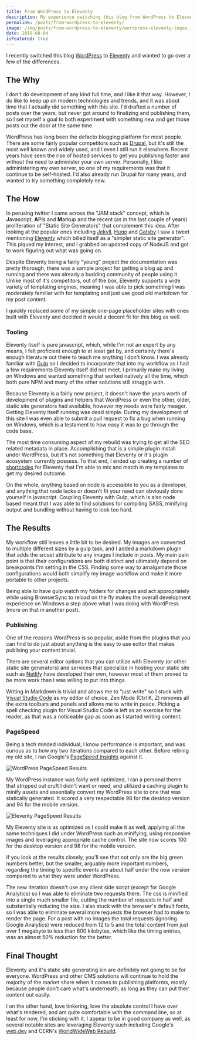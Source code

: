 ```yaml
---
title: From WordPress to Eleventy
description: My experience switching this blog from WordPress to Eleventy
permalink: /posts/from-wordpress-to-eleventy/
image: /img/posts/from-wordpress-to-eleventy/wordpress-eleventy-logos.jpg
date: 2019-08-04
isFeatured: true
---
```


I recently switched this blog [WordPress](https://wordpress.org "WordPress") to [Eleventy](https://11ty.io "Eleventy") and wanted to go over a few of the differences.

## The Why

I don't do development of any kind full time, and I like it that way. However, I do like to keep up on modern technologies and trends, and it was about time that I actually did something with this site. I'd drafted a number of posts over the years, but never got around to finalizing and publishing them, so I set myself a goal to both experiment with something new and get those posts out the door at the same time.

WordPress has long been the defacto blogging platform for most people. There are some fairly popular competitors such as [Drupal](https://www.drupal.org "Drupal"), but it's still the most well known and widely used, and I even I still run it elsewhere. Recent years have seen the rise of hosted services to get you publishing faster and without the need to administer your own server. Personally, I like administering my own server, so one of my requirements was that it continue to be self-hosted. I'd also already run Drupal for many years, and wanted to try something completely new. 

## The How

In perusing twitter I came across the "JAM stack" concept, which is **J**avascript, **A**PIs and **M**arkup and the recent (as in the last couple of years) proliferation of "Static Site Generators" that complement this idea. After looking at the popular ones including [Jekyll](https://jekyllrb.com/ "Jekyll"), [Hugo](https://gohugo.io/ "Hugo") and [Gatsby](https://www.gatsbyjs.org/ "Gatsby") I saw a tweet mentioning [Eleventy](https://11ty.io "Eleventy") which billed itself as a "simpler static site generator". This piqued my interest, and I grabbed an updated copy of NodeJS and got to work figuring out what was going on.

Despite Eleventy being a fairly "young" project the documentation was pretty thorough, there was a sample project for getting a blog up and running and there was already a budding community of people using it. Unlike most of it's competitors, out of the box, Eleventy supports a wide variety of templating engines, meaning I was able to pick something I was moderately familiar with for templating and just use good old markdown for my post content.

I quickly replaced some of my simple one-page placeholder sites with ones built with Eleventy and decided it would a decent fit for this blog as well. 

### Tooling

Eleventy itself is pure javascript, which, while I'm not an expert by any means, I felt proficient enough to at least get by, and certainly there's enough literature out there to teach me anything I don't know. I was already familiar with [Gulp](https://gulpjs.org "Gulp") so I decided to incorporate that into my workflow as I had a few requirements Eleventy itself did not meet. I primarily make my living on Windows and wanted something that worked natively all the time, which both pure NPM and many of the other solutions still struggle with.

Because Eleventy is a fairly new project, it doesn't have the years worth of development of plugins and helpers that WordPress or even the other, older, static site generators had available, however my needs were fairly meager.  Getting Eleventy itself running was dead simple. During my development of this site I was even able to submit a pull request to fix a bug when running on Windows, which is a testament to how easy it was to go through the code base.

The most time consuming aspect of my rebuild was trying to get all the SEO related metadata in place. Accomplishing that is a simple plugin install under WordPress, but it's not something that Eleventy or it's plugin ecosystem currently possess. To that end, I ended up creating a number of [shortcodes](https://github.com/AndrewAsquith/andrewasquith-ca/tree/master/_11ty/shortcodes "Eleventy Shortcodes on GitHub") for Eleventy that I'm able to mix and match in my templates to get my desired outcome.  

On the whole, anything based on node is accessible to you as a developer, and anything that node lacks or doesn't fit your need can obviously done yourself in javascript. Coupling Eleventy with Gulp, which is also node based meant that I was able to find solutions for compiling SASS, minifying output and bundling without having to look too hard. 


## The Results

My workflow still leaves a little bit to be desired. My images are converted to multiple different sizes by a gulp task, and I added a markdown plugin that adds the srcset attribute to any images I include in posts. My main pain point is that their configurations are both distinct and ultimately depend on breakpoints I'm setting in the CSS. Finding some way to amalgamate those configurations would both simplify my image workflow and make it more portable to other projects.

Being able to have gulp watch my folders for changes and act appropriately while using BrowserSync to reload on the fly makes the overall development experience on Windows a step above what I was doing with WordPress (more on that in another post).

### Publishing

One of the reasons WordPress is so popular, aside from the plugins that you can find to do just about anything is the easy to use editor that makes publising your content trivial. 

There are several editor options that you can utilize with Eleventy (or other static site generators) and services that specialize in hosting your static site such as [Netlify](https://www.netlify.com "Netlify") have developed their own, however most of them proved to be more work than I was willing to put into things. 

Writing in Markdown is trivial and allows me to "just write" so I stuck with [Visual Studio Code](https://code.visualstudio.com/ "Visual Studio Code") as my editor of choice. Zen Mode (Ctrl K, Z) removes all the extra toolbars and panels and allows me to write in peace. Picking a spell checking plugin for Visual Studio Code is left as an exercise for the reader, as that was a noticeable gap as soon as I started writing content.

### PageSpeed

Being a tech minded individual, I know performance is important, and was curious as to how my two iterations compared to each other. Before retiring my old site, I ran Google's [PageSpeed Insights](https://developers.google.com/speed/pagespeed/insights/ "PageSpeed Insights") against it. 


![WordPress PageSpeed Results](/img/posts/from-wordpress-to-eleventy/wordpress-pagespeed-results.jpg "WordPress PageSpeed Results")


My WordPress instance was fairly well optimized, I ran a personal theme that stripped out cruft I didn't want or need, and utilized a caching plugin to minify assets and essentially convert my WordPress site to one that was statically generated. It scored a very respectable 98 for the desktop version and 94 for the mobile version. 


![Eleventy PageSpeed Results](/img/posts/from-wordpress-to-eleventy/eleventy-pagespeed-results.jpg "Eleventy PageSpeed Results")


My Eleventy site is as optimized as I could make it as well, applying all the same techniques I did under WordPress such as minifying, using responsive images and leveraging appropriate cache control. The site now scores 100 for the desktop version and 98 for the mobile version. 

If you look at the results closely, you'll see that not only are the big green numbers better, but the smaller, arguably more important numbers, regarding the timing to specific events are about half under the new version compared to what they were under WordPress.

The new iteration doesn't use any client side script (except for Google Analytics) so I was able to eliminate two requests there. The css is minified into a single much smaller file, cutting the number of requests in half and substantially reducing the size. I also stuck with the browser's default fonts, so I was able to eliminate several more requests the browser had to make to render the page.  For a post with no images the total requests (ignoring Google Analytics) were reduced from 12 to 5 and the total content from just over 1 megabyte to less than 600 kilobytes, which like the timing entries, was an almost 50% reduction for the better. 

## Final Thought

Eleventy and it's static site generating kin are definitely not going to be for everyone. WordPress and other CMS solutions will continue to hold the majority of the market share when it comes to publishing platforms, mostly because people don't care what's underneath, as long as they can put their content out easily.

I on the other hand, love tinkering, love the absolute control I have over what's rendered, and am quite comfortable with the command line, so at least for now, I'm sticking with it. I appear to be in good company as well, as several notable sites are leveraging Eleventy such including Google's [web.dev](https://web.dev/ "Web.dev") and CERN's [WorldWideWeb Rebuild](https://worldwideweb.cern.ch/ "CERN's WorldWideWeb Rebuild").